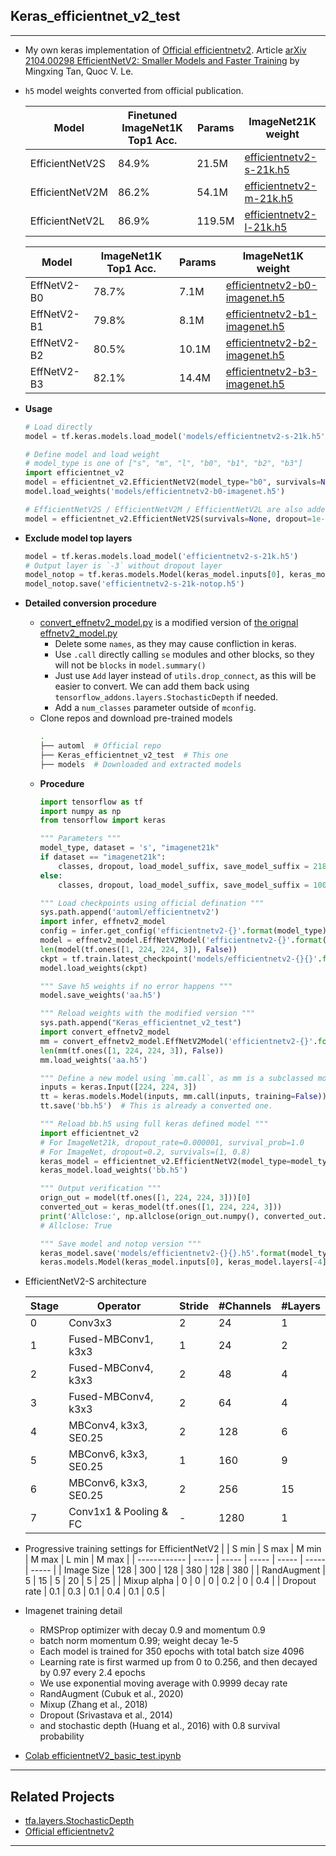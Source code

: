 ## Keras_efficientnet_v2_test
***
  - My own keras implementation of [Official efficientnetv2](https://github.com/google/automl/tree/master/efficientnetv2). Article [arXiv 2104.00298 EfficientNetV2: Smaller Models and Faster Training](https://arxiv.org/abs/2104.00298) by Mingxing Tan, Quoc V. Le.
  - `h5` model weights converted from official publication.

    | Model           | Finetuned ImageNet1K Top1 Acc. | Params | ImageNet21K weight                                                                                            |
    | --------------- | ------------------------------ | ------ | ------------------------------------------------------------------------------------------------------------- |
    | EfficientNetV2S | 84.9%                          | 21.5M  | [efficientnetv2-s-21k.h5](https://drive.google.com/file/d/1onSbAdvSYuvZzDdEg1rAXs7UIIR-cutB/view?usp=sharing) |
    | EfficientNetV2M | 86.2%                          | 54.1M  | [efficientnetv2-m-21k.h5](https://drive.google.com/file/d/1lXERhhTczTl5RJDJ8JfC6WlZr103MQxp/view?usp=sharing) |
    | EfficientNetV2L | 86.9%                          | 119.5M | [efficientnetv2-l-21k.h5](https://drive.google.com/file/d/1apIx_tNxworcMhWFK384RNdLDCvuQ4o3/view?usp=sharing) |

    | Model       | ImageNet1K Top1 Acc. | Params | ImageNet1K weight                                                                                                   |
    | ----------- | -------------------- | ------ | ------------------------------------------------------------------------------------------------------------------- |
    | EffNetV2-B0 | 78.7%                | 7.1M   | [efficientnetv2-b0-imagenet.h5](https://drive.google.com/file/d/1OfOCQ_iDbRdk4WfN8yS_rZUDz4o62ZdD/view?usp=sharing) |
    | EffNetV2-B1 | 79.8%                | 8.1M   | [efficientnetv2-b1-imagenet.h5](https://drive.google.com/file/d/18lEUbUeLstrEU59XHxDoFTsU-uDGBpTc/view?usp=sharing) |
    | EffNetV2-B2 | 80.5%                | 10.1M  | [efficientnetv2-b2-imagenet.h5](https://drive.google.com/file/d/1ROwAN9kfbGd4n3wm-s3shK9eXNsNOqIC/view?usp=sharing) |
    | EffNetV2-B3 | 82.1%                | 14.4M  | [efficientnetv2-b3-imagenet.h5](https://drive.google.com/file/d/1JTkakRMUp13JNz-5nFcaVOBZoKvCDpHj/view?usp=sharing) |

  - **Usage**
    ```py
    # Load directly
    model = tf.keras.models.load_model('models/efficientnetv2-s-21k.h5')

    # Define model and load weight
    # model_type is one of ["s", "m", "l", "b0", "b1", "b2", "b3"]
    import efficientnet_v2
    model = efficientnet_v2.EfficientNetV2(model_type="b0", survivals=None, dropout=0.2, classes=1000, classifier_activation=None)
    model.load_weights('models/efficientnetv2-b0-imagenet.h5')

    # EfficientNetV2S / EfficientNetV2M / EfficientNetV2L are also added just with the relative model_type
    model = efficientnet_v2.EfficientNetV2S(survivals=None, dropout=1e-6, classes=21843, classifier_activation=None)
    ```
  - **Exclude model top layers**
    ```py
    model = tf.keras.models.load_model('efficientnetv2-s-21k.h5')
    # Output layer is `-3` without dropout layer
    model_notop = tf.keras.models.Model(keras_model.inputs[0], keras_model.layers[-4].output)
    model_notop.save('efficientnetv2-s-21k-notop.h5')
    ```
  - **Detailed conversion procedure**
    - [convert_effnetv2_model.py](convert_effnetv2_model.py) is a modified version of [the orignal effnetv2_model.py](https://github.com/google/automl/blob/master/efficientnetv2/effnetv2_model.py)
      - Delete some `names`, as they may cause confliction in keras.
      - Use `.call` directly calling `se` modules and other blocks, so they will not be `blocks` in `model.summary()`
      - Just use `Add` layer instead of `utils.drop_connect`, as this will be easier to convert. We can add them back using `tensorflow_addons.layers.StochasticDepth` if needed.
      - Add a `num_classes` parameter outside of `mconfig`.
    - Clone repos and download pre-trained models
      ```sh
      .
      ├── automl  # Official repo
      ├── Keras_efficientnet_v2_test  # This one
      ├── models  # Downloaded and extracted models
      ```
    - **Procedure**
      ```py
      import tensorflow as tf
      import numpy as np
      from tensorflow import keras

      """ Parameters """
      model_type, dataset = 's', "imagenet21k"
      if dataset == "imagenet21k":
          classes, dropout, load_model_suffix, save_model_suffix = 21843, 1e-6, "-21k", "-21k"
      else:
          classes, dropout, load_model_suffix, save_model_suffix = 1000, 0.2, "", "-imagenet"

      """ Load checkpoints using official defination """
      sys.path.append('automl/efficientnetv2')
      import infer, effnetv2_model
      config = infer.get_config('efficientnetv2-{}'.format(model_type), dataset)
      model = effnetv2_model.EffNetV2Model('efficientnetv2-{}'.format(model_type), config.model)
      len(model(tf.ones([1, 224, 224, 3]), False))
      ckpt = tf.train.latest_checkpoint('models/efficientnetv2-{}{}'.format(model_type, load_model_suffix))
      model.load_weights(ckpt)

      """ Save h5 weights if no error happens """
      model.save_weights('aa.h5')

      """ Reload weights with the modified version """
      sys.path.append("Keras_efficientnet_v2_test")
      import convert_effnetv2_model
      mm = convert_effnetv2_model.EffNetV2Model('efficientnetv2-{}'.format(model_type), num_classes=classes)
      len(mm(tf.ones([1, 224, 224, 3]), False))
      mm.load_weights('aa.h5')

      """ Define a new model using `mm.call`, as mm is a subclassed model, cannot be saved as h5 """
      inputs = keras.Input([224, 224, 3])
      tt = keras.models.Model(inputs, mm.call(inputs, training=False))
      tt.save('bb.h5')  # This is already a converted one.

      """ Reload bb.h5 using full keras defined model """
      import efficientnet_v2
      # For ImageNet21k, dropout_rate=0.000001, survival_prob=1.0
      # For ImageNet, dropout=0.2, survivals=(1, 0.8)
      keras_model = efficientnet_v2.EfficientNetV2(model_type=model_type, survivals=None, dropout=dropout, classes=classes, classifier_activation=None)
      keras_model.load_weights('bb.h5')

      """ Output verification """
      orign_out = model(tf.ones([1, 224, 224, 3]))[0]
      converted_out = keras_model(tf.ones([1, 224, 224, 3]))
      print('Allclose:', np.allclose(orign_out.numpy(), converted_out.numpy()))
      # Allclose: True

      """ Save model and notop version """
      keras_model.save('models/efficientnetv2-{}{}.h5'.format(model_type, save_model_suffix))
      keras.models.Model(keras_model.inputs[0], keras_model.layers[-4].output).save('models/efficientnetv2-{}{}-notop.h5'.format(model_type, save_model_suffix))
      ```
  - EfficientNetV2-S architecture

    | Stage | Operator               | Stride | #Channels | #Layers |
    | ----- | ---------------------- | ------ | --------- | ------- |
    | 0     | Conv3x3                | 2      | 24        | 1       |
    | 1     | Fused-MBConv1, k3x3    | 1      | 24        | 2       |
    | 2     | Fused-MBConv4, k3x3    | 2      | 48        | 4       |
    | 3     | Fused-MBConv4, k3x3    | 2      | 64        | 4       |
    | 4     | MBConv4, k3x3, SE0.25  | 2      | 128       | 6       |
    | 5     | MBConv6, k3x3, SE0.25  | 1      | 160       | 9       |
    | 6     | MBConv6, k3x3, SE0.25  | 2      | 256       | 15      |
    | 7     | Conv1x1 & Pooling & FC | -      | 1280      | 1       |

  - Progressive training settings for EfficientNetV2
    |              | S min | S max | M min | M max | L min | M max |
    | ------------ | ----- | ----- | ----- | ----- | ----- | ----- |
    | Image Size   | 128   | 300   | 128   | 380   | 128   | 380   |
    | RandAugment  | 5     | 15    | 5     | 20    | 5     | 25    |
    | Mixup alpha  | 0     | 0     | 0     | 0.2   | 0     | 0.4   |
    | Dropout rate | 0.1   | 0.3   | 0.1   | 0.4   | 0.1   | 0.5   |

  - Imagenet training detail
    - RMSProp optimizer with decay 0.9 and momentum 0.9
    - batch norm momentum 0.99; weight decay 1e-5
    - Each model is trained for 350 epochs with total batch size 4096
    - Learning rate is first warmed up from 0 to 0.256, and then decayed by 0.97 every 2.4 epochs
    - We use exponential moving average with 0.9999 decay rate
    - RandAugment (Cubuk et al., 2020)
    - Mixup (Zhang et al., 2018)
    - Dropout (Srivastava et al., 2014)
    - and stochastic depth (Huang et al., 2016) with 0.8 survival probability
  - [Colab efficientnetV2_basic_test.ipynb](https://colab.research.google.com/drive/1QYfgaqEWwaOCsGnPsD9Xu5-8wNbrD6Dj?usp=sharing)
***

## Related Projects
  - [tfa.layers.StochasticDepth](https://www.tensorflow.org/addons/api_docs/python/tfa/layers/StochasticDepth)
  - [Official efficientnetv2](https://github.com/google/automl/tree/master/efficientnetv2)
***

